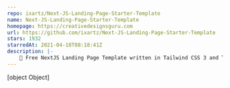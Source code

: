 ```yaml
---
repo: ixartz/Next-JS-Landing-Page-Starter-Template
name: Next-JS-Landing-Page-Starter-Template
homepage: https://creativedesignsguru.com
url: https://github.com/ixartz/Next-JS-Landing-Page-Starter-Template
stars: 1932
starredAt: 2021-04-18T08:18:41Z
description: |-
    🚀 Free NextJS Landing Page Template written in Tailwind CSS 3 and TypeScript ⚡️ Made with developer experience first: Next.js 14 + TypeScript + ESLint + Prettier + Husky + Lint-Staged + VSCode + Netlify + PostCSS + Tailwind CSS
---
```


[object Object]
